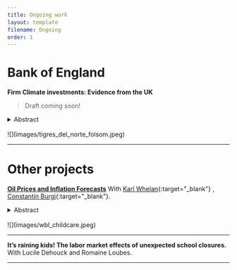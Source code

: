 ```yaml
---
title: Ongoing work
layout: template
filename: Ongoing
order: 1
---
```



# Bank of England
**Firm Climate investments: Evidence from the UK** 

> Draft coming soon!

<details>
  <summary> Abstract </summary> 
  <br>
  <blockquote>
    TWe analyse climate investment expectations using a large survey of UK firms. Firms expect climate-related investments to account for 5.4\% of their total capital expenditure over the next three years, an increase from 2.5\% over the past three years. Around two-thirds of these investments are expected to be in additional to normal capital expenditures, with some firms investing less elsewhere. Climate investments are expected mainly in switching to green energy sources and improving energy efficiency, and firms expect to finance these mainly using internal cash reserves. Climate investments will driven by larger firms as well as those in more energy-intensive sectors.
  </blockquote>
 </details>
<br>
![](images/tigres_del_norte_folsom.jpeg)

---


# Other projects 

**[Oil Prices and Inflation Forecasts](https://www.ucd.ie/economics/t4media/WP23_27.pdf)** With [Karl Whelan](https://karlwhelan.com/blog/){:target="_blank"} , [Constantin Burgi](https://sites.google.com/view/cburgi/home){:target="_blank"}.

<details>
  <summary> Abstract </summary> 
  <br>
  <blockquote>
    We examine how people's forecasts for oil prices influence their forecasts for broader inflation. Despite debate in the literature about whether consumers place too much weight on oil prices when
    making inflation predictions, we provide further confirmation for the results of Binder (2018), suggesting a low response to oil price forecasts, roughly consistent with the share of energy in the
    US CPI or somewhat below. In contrast, we show that the participants in the ECB's Survey of Professional Forecasters and the Wall Street Journal survey of economists place too little weight on oil
    prices when making their inflation forecasts.
  </blockquote>
 </details>
<br>
![](images/wbl_childcare.jpeg)

---



**It’s raining kids! The labor market effects of unexpected school closures.** With Lucile Dehouck and Romaine Loubes.

---
